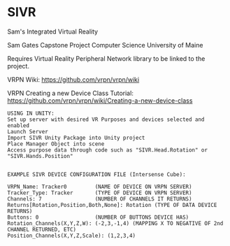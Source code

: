 # SIVR
Sam's Integrated Virtual Reality

Sam Gates Capstone Project
Computer Science
University of Maine

Requires Virtual Reality Peripheral Network library to be linked to the project.

VRPN Wiki:
https://github.com/vrpn/vrpn/wiki

VRPN Creating a new Device Class Tutorial:
https://github.com/vrpn/vrpn/wiki/Creating-a-new-device-class

```
USING IN UNITY:
Set up server with desired VR Purposes and devices selected and enabled
Launch Server
Import SIVR Unity Package into Unity project
Place Manager Object into scene
Access purpose data through code such as "SIVR.Head.Rotation" or "SIVR.Hands.Position"


EXAMPLE SIVR DEVICE CONFIGURATION FILE (Intersense Cube):

VRPN_Name: Tracker0         (NAME OF DEVICE ON VRPN SERVER)
Tracker_Type: Tracker       (TYPE OF DEVICE ON VRPN SERVER)
Channels: 7                 (NUMBER OF CHANNELS IT RETURNS)
Returns[Rotation,Position,Both,None]: Rotation (TYPE OF DATA DEVICE RETURNS)
Buttons: 0                  (NUMBER OF BUTTONS DEVICE HAS)
Rotation_Channels(X,Y,Z,W): (-2,3,-1,4) (MAPPING X TO NEGATIVE OF 2nd CHANNEL RETURNED, ETC)
Position_Channels(X,Y,Z,Scale): (1,2,3,4)
```
